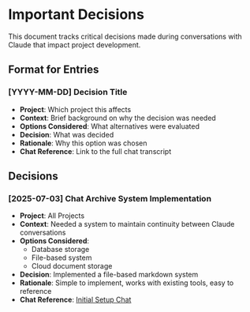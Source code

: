 # Important Decisions

This document tracks critical decisions made during conversations with Claude that impact project development.

## Format for Entries

### [YYYY-MM-DD] Decision Title
- **Project**: Which project this affects
- **Context**: Brief background on why the decision was needed
- **Options Considered**: What alternatives were evaluated
- **Decision**: What was decided
- **Rationale**: Why this option was chosen
- **Chat Reference**: Link to the full chat transcript

## Decisions

### [2025-07-03] Chat Archive System Implementation
- **Project**: All Projects
- **Context**: Needed a system to maintain continuity between Claude conversations
- **Options Considered**: 
  - Database storage
  - File-based system
  - Cloud document storage
- **Decision**: Implemented a file-based markdown system
- **Rationale**: Simple to implement, works with existing tools, easy to reference
- **Chat Reference**: [Initial Setup Chat](../active-projects/widget-development/chat-20250703-1.md)